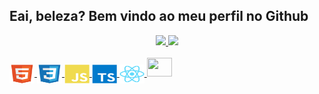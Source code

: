 ## Eai, beleza? Bem vindo ao meu perfil no **Github**

<div align="center">
  <a href="https://github.com/joaovrcosta">
  <img height="180em" src="https://github-readme-stats.vercel.app/api/top-langs/?username=joaovrcosta&layout=compact&langs_count=7&theme=aura"/>
  <img height="180em" src="https://github-readme-stats.vercel.app/api?username=joaovrcosta&show_icons=true&theme=aura&include_all_commits=true&count_private=true"/>
</div>

  <div style="display: inline_block"><br>
  <img align="center" alt="Rafa-HTML" height="30" width="40" src="https://raw.githubusercontent.com/devicons/devicon/master/icons/html5/html5-original.svg">
  <img align="center" alt="Rafa-CSS" height="30" width="40" src="https://raw.githubusercontent.com/devicons/devicon/master/icons/css3/css3-original.svg">
  <img align="center" alt="Rafa-Js" height="30" width="40" src="https://raw.githubusercontent.com/devicons/devicon/master/icons/javascript/javascript-plain.svg">
  <img align="center" alt="Rafa-Ts" height="30" width="40" src="https://raw.githubusercontent.com/devicons/devicon/master/icons/typescript/typescript-plain.svg">
  <img align="center" alt="Rafa-React" height="30" width="40" src="https://raw.githubusercontent.com/devicons/devicon/master/icons/react/react-original.svg">
  <img aling="center" left="30" align="center alt="Jao-Node" height="30" width="40" src="https://cdn.jsdelivr.net/gh/devicons/devicon/icons/nodejs/nodejs-original.svg" />
</div>

